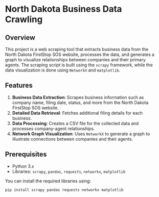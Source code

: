 # North Dakota Business Data Crawling

## Overview
This project is a web scraping tool that extracts business data from the North Dakota FirstStop SOS website, processes the data, and generates a graph to visualize relationships between companies and their primary agents. The scraping script is built using the `scrapy` framework, while the data visualization is done using `NetworkX` and `matplotlib`.

## Features
1. **Business Data Extraction**: Scrapes business information such as company name, filing date, status, and more from the North Dakota FirstStop SOS website.
2. **Detailed Data Retrieval**: Fetches additional filing details for each business.
3. **Data Processing**: Creates a CSV file for the collected data and processes company-agent relationships.
4. **Network Graph Visualization**: Uses `NetworkX` to generate a graph to illustrate connections between companies and their agents.

## Prerequisites
- Python 3.x
- Libraries: `scrapy`, `pandas`, `requests`, `networkx`, `matplotlib`

You can install the required libraries using:
```sh
pip install scrapy pandas requests networkx matplotlib
